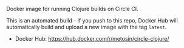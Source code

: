 Docker image for running Clojure builds on Circle CI.

This is an automated build - if you push to this repo, Docker Hub will
automatically build and upload a new image with the tag `latest`.

* Docker Hub: https://hub.docker.com/r/metosin/circle-clojure/
